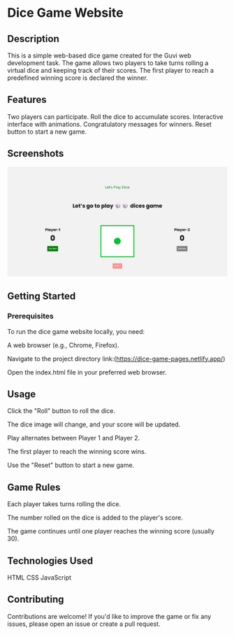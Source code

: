
# Dice Game Website

## Description

This is a simple web-based dice game created for the Guvi web development task. The game allows two players to take turns rolling a virtual dice and keeping track of their scores. The first player to reach a predefined winning score is declared the winner.

## Features

Two players can participate.
Roll the dice to accumulate scores.
Interactive interface with animations.
Congratulatory messages for winners.
Reset button to start a new game.

## Screenshots

![App Screenshot](./img/Screen-web-img.jpeg)

## Getting Started

### Prerequisites

To run the dice game website locally, you need:

A web browser (e.g., Chrome, Firefox).


Navigate to the project directory link:(https://dice-game-pages.netlify.app/)

Open the index.html file in your preferred web browser.

## Usage

Click the "Roll" button to roll the dice.

The dice image will change, and your score will be updated.

Play alternates between Player 1 and Player 2.

The first player to reach the winning score wins.

Use the "Reset" button to start a new game.

## Game Rules

Each player takes turns rolling the dice.

The number rolled on the dice is added to the player's score.

The game continues until one player reaches the winning score (usually 30).

## Technologies Used
HTML
CSS
JavaScript

## Contributing
Contributions are welcome! If you'd like to improve the game or fix any issues, please open an issue or create a pull request.
